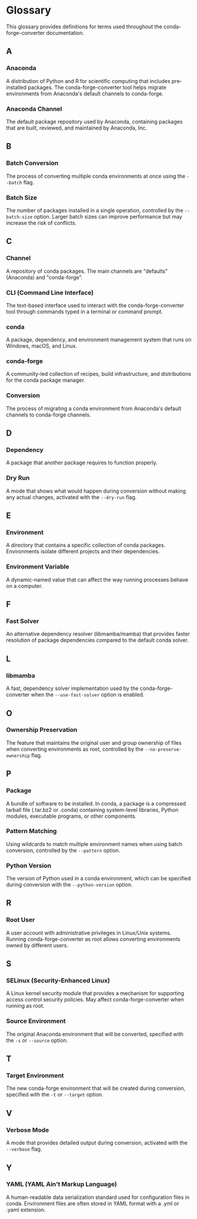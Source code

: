 # Glossary

This glossary provides definitions for terms used throughout the conda-forge-converter documentation.

## A

### Anaconda

A distribution of Python and R for scientific computing that includes pre-installed packages. The conda-forge-converter tool helps migrate environments from Anaconda's default channels to conda-forge.

### Anaconda Channel

The default package repository used by Anaconda, containing packages that are built, reviewed, and maintained by Anaconda, Inc.

## B

### Batch Conversion

The process of converting multiple conda environments at once using the `--batch` flag.

### Batch Size

The number of packages installed in a single operation, controlled by the `--batch-size` option. Larger batch sizes can improve performance but may increase the risk of conflicts.

## C

### Channel

A repository of conda packages. The main channels are "defaults" (Anaconda) and "conda-forge".

### CLI (Command Line Interface)

The text-based interface used to interact with the conda-forge-converter tool through commands typed in a terminal or command prompt.

### conda

A package, dependency, and environment management system that runs on Windows, macOS, and Linux.

### conda-forge

A community-led collection of recipes, build infrastructure, and distributions for the conda package manager.

### Conversion

The process of migrating a conda environment from Anaconda's default channels to conda-forge channels.

## D

### Dependency

A package that another package requires to function properly.

### Dry Run

A mode that shows what would happen during conversion without making any actual changes, activated with the `--dry-run` flag.

## E

### Environment

A directory that contains a specific collection of conda packages. Environments isolate different projects and their dependencies.

### Environment Variable

A dynamic-named value that can affect the way running processes behave on a computer.

## F

### Fast Solver

An alternative dependency resolver (libmamba/mamba) that provides faster resolution of package dependencies compared to the default conda solver.

## L

### libmamba

A fast, dependency solver implementation used by the conda-forge-converter when the `--use-fast-solver` option is enabled.

## O

### Ownership Preservation

The feature that maintains the original user and group ownership of files when converting environments as root, controlled by the `--no-preserve-ownership` flag.

## P

### Package

A bundle of software to be installed. In conda, a package is a compressed tarball file (.tar.bz2 or .conda) containing system-level libraries, Python modules, executable programs, or other components.

### Pattern Matching

Using wildcards to match multiple environment names when using batch conversion, controlled by the `--pattern` option.

### Python Version

The version of Python used in a conda environment, which can be specified during conversion with the `--python-version` option.

## R

### Root User

A user account with administrative privileges in Linux/Unix systems. Running conda-forge-converter as root allows converting environments owned by different users.

## S

### SELinux (Security-Enhanced Linux)

A Linux kernel security module that provides a mechanism for supporting access control security policies. May affect conda-forge-converter when running as root.

### Source Environment

The original Anaconda environment that will be converted, specified with the `-s` or `--source` option.

## T

### Target Environment

The new conda-forge environment that will be created during conversion, specified with the `-t` or `--target` option.

## V

### Verbose Mode

A mode that provides detailed output during conversion, activated with the `--verbose` flag.

## Y

### YAML (YAML Ain't Markup Language)

A human-readable data serialization standard used for configuration files in conda. Environment files are often stored in YAML format with a .yml or .yaml extension.
